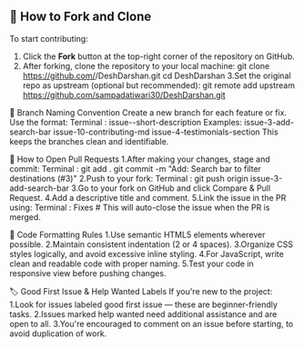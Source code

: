 ## 📌 How to Fork and Clone

To start contributing:

1. Click the **Fork** button at the top-right corner of the repository on GitHub.
2. After forking, clone the repository to your local machine:
   git clone https://github.com/<your-username>/DeshDarshan.git
   cd DeshDarshan
3.Set the original repo as upstream (optional but recommended):
   git remote add upstream https://github.com/sampadatiwari30/DeshDarshan.git

🌿 Branch Naming Convention
Create a new branch for each feature or fix. Use the format:
Terminal : issue-<issue-number>-short-description
Examples: issue-3-add-search-bar
          issue-10-contributing-md
          issue-4-testimonials-section
This keeps the branches clean and identifiable.

🚀 How to Open Pull Requests
1.After making your changes, stage and commit:
Terminal : git add .
           git commit -m "Add: Search bar to filter destinations (#3)"
2.Push to your fork: 
Terminal : git push origin issue-3-add-search-bar
3.Go to your fork on GitHub and click Compare & Pull Request.
4.Add a descriptive title and comment.
5.Link the issue in the PR using: 
Terminal : Fixes #<issue-number>
This will auto-close the issue when the PR is merged.

🎨 Code Formatting Rules
1.Use semantic HTML5 elements wherever possible.
2.Maintain consistent indentation (2 or 4 spaces).
3.Organize CSS styles logically, and avoid excessive inline styling.
4.For JavaScript, write clean and readable code with proper naming.
5.Test your code in responsive view before pushing changes.

🏷️ Good First Issue & Help Wanted Labels
If you're new to the project:
1.Look for issues labeled good first issue — these are beginner-friendly tasks.
2.Issues marked help wanted need additional assistance and are open to all.
3.You're encouraged to comment on an issue before starting, to avoid duplication of work.

